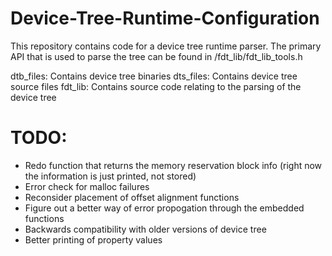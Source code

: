 # Device-Tree-Runtime-Configuration

This repository contains code for a device tree runtime parser. The primary API that is used to parse the tree can be found in /fdt_lib/fdt_lib_tools.h

dtb_files: Contains device tree binaries
dts_files: Contains device tree source files 
fdt_lib: Contains source code relating to the parsing of the device tree

# TODO:
- Redo function that returns the memory reservation block info (right now the information is just printed, not stored)
- Error check for malloc failures
- Reconsider placement of offset alignment functions
- Figure out a better way of error propogation through the embedded functions
- Backwards compatibility with older versions of device tree
- Better printing of property values
